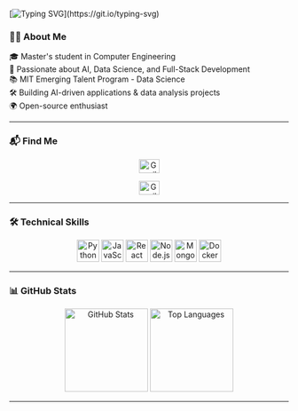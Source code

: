 [![Typing SVG](https://readme-typing-svg.demolab.com?font=Fira+Code&pause=1000&color=4CAF50&vCenter=true&width=500&height=30&lines=Hi%2C+I'm+Mahdia+Ahmadi!)](https://git.io/typing-svg)

### 👩‍💻 About Me  

<p align="left">
    🎓 Master's student in Computer Engineering <br>
    🤖 Passionate about AI, Data Science, and Full-Stack Development <br>
    📚 MIT Emerging Talent Program - Data Science <br>
    🛠 Building AI-driven applications & data analysis projects <br>
    🌍 Open-source enthusiast <br>
</p>

---

### 📬 Find Me  

<p align="center">
  <a href="mailto:mahdiaahmadi345@gmail.com" target="_blank">
    <img src="https://raw.githubusercontent.com/maurodesouza/profile-readme-generator/master/src/assets/icons/social/gmail/default.svg" width="37" height="25" alt="Gmail logo" />
  </a>
  <p align="center">
  <a href="www.linkedin.com/in/mahdiaahmadi" target="_blank">
    <img src="https://raw.githubusercontent.com/maurodesouza/profile-readme-generator/master/src/assets/icons/social/linkedin/default.svg" width="37" height="25" alt="Gmail logo" />
  </a>

</p>

---

### 🛠 Technical Skills  

<p align="center">
  <img src="https://cdn.jsdelivr.net/gh/devicons/devicon/icons/python/python-plain.svg" height="40" alt="Python logo" />
  <img src="https://cdn.jsdelivr.net/gh/devicons/devicon/icons/javascript/javascript-plain.svg" height="40" alt="JavaScript logo" />
  <img src="https://cdn.jsdelivr.net/gh/devicons/devicon/icons/react/react-original.svg" height="40" alt="React logo" />
  <img src="https://cdn.jsdelivr.net/gh/devicons/devicon/icons/nodejs/nodejs-plain.svg" height="40" alt="Node.js logo" />
  <img src="https://cdn.jsdelivr.net/gh/devicons/devicon/icons/mongodb/mongodb-original.svg" height="40" alt="MongoDB logo" />
  <img src="https://cdn.jsdelivr.net/gh/devicons/devicon/icons/docker/docker-plain.svg" height="40" alt="Docker logo" />
</p>

---

### 📊 GitHub Stats  

<p align="center">
  <img src="https://github-readme-stats-git-masterrstaa-rickstaa.vercel.app/api?username=mahdiaahmadi&show_icons=true&theme=dracula&hide_border=true" height="150" alt="GitHub Stats" />
  <img src="https://github-readme-stats.vercel.app/api/top-langs?username=mahdiaahmadi&layout=compact&theme=dracula&hide_border=true" height="150" alt="Top Languages" />
</p>

---
